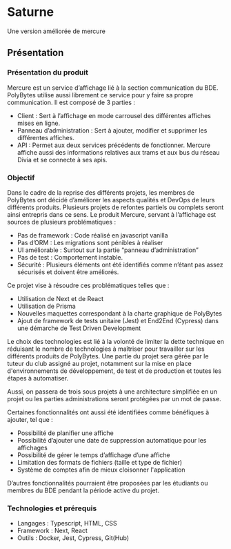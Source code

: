 # Saturne

Une version améliorée de mercure

## Présentation

### Présentation du produit

Mercure est un service d’affichage lié à la section communication du BDE.
PolyBytes utilise aussi librement ce service pour y faire sa propre communication. Il est composé de 3 parties :

- Client : Sert à l’affichage en mode carrousel des différentes affiches mises en ligne.
- Panneau d’administration : Sert à ajouter, modifier et supprimer les différentes affiches.
- API : Permet aux deux services précédents de fonctionner.
  Mercure affiche aussi des informations relatives aux trams et aux bus du réseau Divia et se connecte à ses apis.

### Objectif

Dans le cadre de la reprise des différents projets, les membres de PolyBytes ont décidé d’améliorer les aspects qualités et DevOps de leurs différents produits. Plusieurs projets de refontes partiels ou complets seront ainsi entrepris dans ce sens. Le produit Mercure, servant à l’affichage est sources de plusieurs problématiques :

- Pas de framework : Code réalisé en javascript vanilla
- Pas d’ORM : Les migrations sont pénibles à réaliser
- UI améliorable : Surtout sur la partie “panneau d’administration”
- Pas de test : Comportement instable.
- Sécurité : Plusieurs éléments ont été identifiés comme n’étant pas assez sécurisés et doivent être améliorés.

Ce projet vise à résoudre ces problématiques telles que :

- Utilisation de Next et de React
- Utilisation de Prisma
- Nouvelles maquettes correspondant à la charte graphique de PolyBytes
- Ajout de framework de tests unitaire (Jest) et End2End (Cypress) dans une démarche de Test Driven Development

Le choix des technologies est lié à la volonté de limiter la dette technique en réduisant le nombre de technologies à maîtriser pour travailler sur les différents produits de PolyBytes. Une partie du projet sera gérée par le tuteur du club assigné au projet, notamment sur la mise en place d'environnements de développement, de test et de production et toutes les étapes à automatiser.

Aussi, on passera de trois sous projets à une architecture simplifiée en un projet ou les parties administrations seront protégées par un mot de passe.

Certaines fonctionnalités ont aussi été identifiées comme bénéfiques à ajouter, tel que :

- Possibilité de planifier une affiche
- Possibilité d’ajouter une date de suppression automatique pour les affichages
- Possibilité de gérer le temps d’affichage d’une affiche
- Limitation des formats de fichiers (taille et type de fichier)
- Système de comptes afin de mieux cloisonner l'application

D’autres fonctionnalités pourraient être proposées par les étudiants ou membres du BDE pendant la période active du projet.

### Technologies et prérequis

- Langages : Typescript, HTML, CSS
- Framework : Next, React
- Outils : Docker, Jest, Cypress, Git(Hub)
